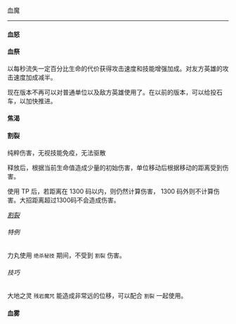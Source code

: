 血魔

---

#### 血怒





#### 血祭

以每秒流失一定百分比生命的代价获得攻击速度和技能增强加成。对友方英雄的攻击速度加成减半。

现在版本不再可以对普通单位以及敌方英雄使用了。在以前的版本，可以给投石车，以加快推进。



#### 焦渴





#### 割裂

纯粹伤害，无视技能免疫，无法驱散

释放后，根据当前生命值造成少量的初始伤害，单位移动后根据移动的距离受到伤害。

使用 TP 后，若距离在 1300 码以内，则仍然计算伤害， 1300 码外则不计算伤害。大招距离超过1300码不会造成伤害。

[*割裂*](https://dota.huijiwiki.com/wiki/%E8%A1%80%E9%AD%94)

###### 特例

力丸使用 `绝杀秘技` 期间，不受到 `割裂` 伤害。

###### 技巧

大地之灵 `残岩魔咒` 能造成非常远的位移，可以配合 `割裂` 一起使用。



#### 血雾